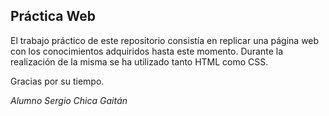 ## Práctica Web

El trabajo práctico de este repositorio consistía en replicar una página web con los conocimientos adquiridos hasta este momento. Durante la realización de la misma se ha utilizado tanto HTML como CSS.

 Gracias por su tiempo.

 <em>  Alumno Sergio Chica Gaitán </em>